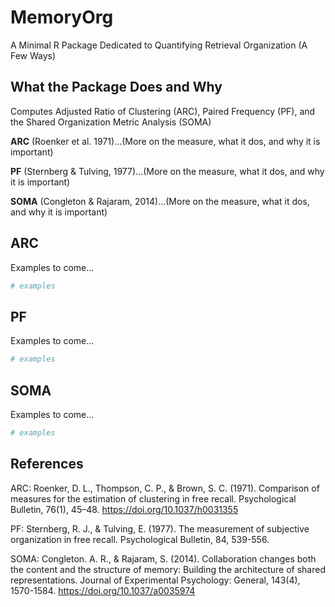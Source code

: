 # MemoryOrg
A Minimal R Package Dedicated to Quantifying Retrieval Organization (A Few Ways)

## What the Package Does and Why

Computes Adjusted Ratio of Clustering (ARC), Paired Frequency (PF), and the Shared Organization Metric Analysis (SOMA)

**ARC** (Roenker et al. 1971)...(More on the measure, what it dos, and why it is important)

**PF** (Sternberg & Tulving, 1977)...(More on the measure, what it dos, and why it is important)

**SOMA** (Congleton & Rajaram, 2014)...(More on the measure, what it dos, and why it is important)

## ARC
Examples to come...

```r
# examples
```

## PF 
Examples to come...

```r
# examples
```

## SOMA
Examples to come...

```r
# examples
```

## References
ARC: Roenker, D. L., Thompson, C. P., & Brown, S. C. (1971). Comparison of measures for the estimation of clustering in free recall. Psychological Bulletin, 76(1), 45–48. https://doi.org/10.1037/h0031355 

PF: Sternberg, R. J., & Tulving, E. (1977). The measurement of subjective organization in free recall. Psychological Bulletin, 84, 539-556.

SOMA: Congleton. A. R., & Rajaram, S. (2014). Collaboration changes both the content and the structure of memory: Building the architecture of shared representations. Journal of Experimental Psychology: General, 143(4), 1570-1584. https://doi.org/10.1037/a0035974

